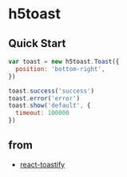 # h5toast

## Quick Start

```js
var toast = new h5toast.Toast({
  position: 'bottom-right',
})

toast.success('success')
toast.error('error')
toast.show('default', {
  timeout: 100000
})
```

## from

* [react-toastify](https://github.com/fkhadra/react-toastify)